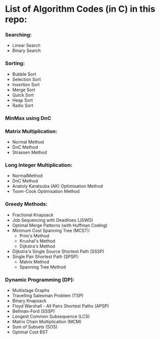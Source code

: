 # List of Algorithm Codes (in C) in this repo:

### Searching: 
- Linear Search
- Binary Search
### Sorting: 
- Bubble Sort
- Selection Sort
- Insertion Sort
- Merge Sort
- Quick Sort
- Heap Sort
- Radix Sort
### MinMax using DnC
### Matrix Multiplication: 
- Normal Method
- DnC Method
- Strassen Method
### Long Integer Multiplication:
- NormalMethod
- DnC Method
- Anatoly Karatsuba (AK) Optimisation Method
- Toom-Cook Optimisation Method
### Greedy Methods:
- Fractional Knapsack
- Job Sequencing with Deadlines (JSWD)
- Optimal Merge Patterns (with Huffman Coding)
- Minimum Cost Spanning Tree (MCST): 
  - Prim's Method
  - Krushal's Method
  - Dijkstra's Method
- Dijkstra's Single Source Shortest Path (SSSP)
- Single Pair Shortest Path (SPSP):
  - Matrix Method
  - Spanning Tree Method
### Dynamic Programming (DP): 
- Multistage Graphs
- Travelling Salesman Problem (TSP)
- Binary Knapsack
- Floyd Warshall - All Pairs Shortest Paths (APSP)
- Bellman-Ford (SSSP)
- Longest Common Subsequence (LCS)
- Matrix Chain Multiplication (MCM)
- Sum of Subsets (SOS)
- Optimal Cost BST
